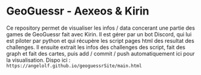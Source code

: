 # GeoGuessr - Aexeos & Kirin

Ce repository permet de visualiser les infos / data concerant une partie des games de GeoGuessr fait avec Kirin.
Il est gérer par un bot Discord, qui lui est piloter par python et qui récupère les script pages html des resultat des challenges. 
Il ensuite extrait les infos des challenges des script, fait des graph et fait des cartes, puis add / commit / push automatiquement ici pour la visualisation.
Dispo ici : `https://angelolf.github.io/geoguessrSite/main.html`
